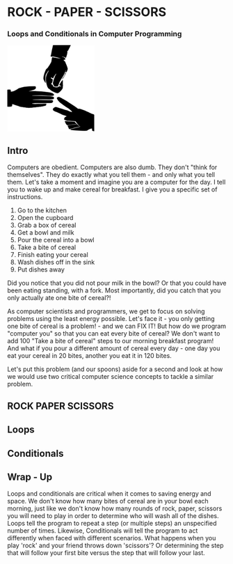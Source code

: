 # ROCK - PAPER - SCISSORS

### Loops and Conditionals in Computer Programming

<img src="./rock-paper-scissors.png" width="200">

## Intro

Computers are obedient. Computers are also dumb. They don't "think for themselves". They do exactly what you tell them - and only what you tell them. Let's take a moment and imagine you are a computer for the day. I tell you to wake up and make cereal for breakfast. I give you a specific set of instructions.

1. Go to the kitchen
2. Open the cupboard
3. Grab a box of cereal
4. Get a bowl and milk
5. Pour the cereal into a bowl
6. Take a bite of cereal
7. Finish eating your cereal
8. Wash dishes off in the sink
9. Put dishes away

Did you notice that you did not pour milk in the bowl? Or that you could have been eating standing, with a fork. Most importantly, did you catch that you only actually ate one bite of cereal?!

As computer scientists and programmers, we get to focus on solving problems using the least energy possible. Let's face it - you only getting one bite of cereal is a problem! - and we can FIX IT! But how do we program "computer you" so that you can eat every bite of cereal? We don't want to add 100 "Take a bite of cereal" steps to our morning breakfast program! And what if you pour a different amount of cereal every day - one day you eat your cereal in 20 bites, another you eat it in 120 bites.

Let's put this problem (and our spoons) aside for a second and look at how we would use two critical computer science concepts to tackle a similar problem.

## ROCK PAPER SCISSORS

## Loops

## Conditionals

## Wrap - Up

Loops and conditionals are critical when it comes to saving energy and space. We don't know how many bites of cereal are in your bowl each morning, just like we don't know how many rounds of rock, paper, scissors you will need to play in order to determine who will wash all of the dishes. Loops tell the program to repeat a step (or multiple steps) an unspecified number of times. Likewise, Conditionals will tell the program to act differently when faced with different scenarios. What happens when you play 'rock' and your friend throws down 'scissors'? Or determining the step that will follow your first bite versus the step that will follow your last.
